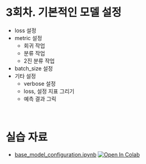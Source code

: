# 3회차. 기본적인 모델 설정
- loss 설정
- metric 설정
    - 회귀 작업
    - 분류 작업
    - 2진 분류 작업
- batch_size 설정
- 기타 설정
    - verbose 설정
    - loss, 설정 지표 그리기
    - 예측 결과 그릭

<br>

# 실습 자료
- [base_model_configuration.ipynb](base_model_configuration.ipynb)  [![Open In Colab](https://colab.research.google.com/assets/colab-badge.svg)](https://colab.research.google.com/github/dhrim/keras_howto_2021/blob/master/class3/base_model_configuration.ipynb)

<br>
